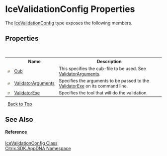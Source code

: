 # IceValidationConfig Properties
 

The <a href="T_Citrix_SDK_AppDNA_IceValidationConfig">IceValidationConfig</a> type exposes the following members.


## Properties
&nbsp;<table><tr><th></th><th>Name</th><th>Description</th></tr><tr><td>![Public property](media/pubproperty.gif "Public property")</td><td><a href="P_Citrix_SDK_AppDNA_IceValidationConfig_Cub">Cub</a></td><td>
This specifies the cub-file to be used. See <a href="P_Citrix_SDK_AppDNA_IceValidationConfig_ValidatorArguments">ValidatorArguments</a>.</td></tr><tr><td>![Public property](media/pubproperty.gif "Public property")</td><td><a href="P_Citrix_SDK_AppDNA_IceValidationConfig_ValidatorArguments">ValidatorArguments</a></td><td>
Specifies the arguments to be passed to the <a href="P_Citrix_SDK_AppDNA_IceValidationConfig_ValidatorExe">ValidatorExe</a> on its command line.</td></tr><tr><td>![Public property](media/pubproperty.gif "Public property")</td><td><a href="P_Citrix_SDK_AppDNA_IceValidationConfig_ValidatorExe">ValidatorExe</a></td><td>
Specifies the tool that will do the validation.</td></tr></table>&nbsp;
<a href="#icevalidationconfig-properties">Back to Top</a>

## See Also


#### Reference
<a href="T_Citrix_SDK_AppDNA_IceValidationConfig">IceValidationConfig Class</a><br /><a href="N_Citrix_SDK_AppDNA">Citrix.SDK.AppDNA Namespace</a><br />